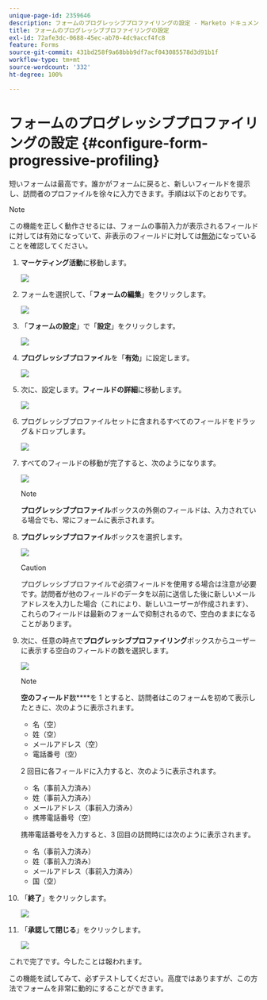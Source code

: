 ```yaml
---
unique-page-id: 2359646
description: フォームのプログレッシブプロファイリングの設定 - Marketo ドキュメント - 製品ドキュメント
title: フォームのプログレッシブプロファイリングの設定
exl-id: 72afe3dc-0688-45ec-ab70-4dc9accf4fc8
feature: Forms
source-git-commit: 431bd258f9a68bbb9df7acf043085578d3d91b1f
workflow-type: tm+mt
source-wordcount: '332'
ht-degree: 100%

---
```


# フォームのプログレッシブプロファイリングの設定 {#configure-form-progressive-profiling}

短いフォームは最高です。誰かがフォームに戻ると、新しいフィールドを提示し、訪問者のプロファイルを徐々に入力できます。手順は以下のとおりです。

>[!NOTE]
>
>この機能を正しく動作させるには、フォームの事前入力が表示されるフィールドに対しては有効になっていて、非表示のフィールドに対しては[無効](/help/marketo/product-docs/demand-generation/forms/form-fields/disable-pre-fill-for-a-form-field.md)になっていることを確認してください。

1. **マーケティング活動**&#x200B;に移動します。

   ![](assets/ma-1.png)

1. フォームを選択して、「**フォームの編集**」をクリックします。

   ![](assets/image2014-9-15-12-3a31-3a20.png)

1. 「**フォームの設定**」で「**設定**」をクリックします。

   ![](assets/image2014-9-15-12-3a31-3a29.png)

1. **プログレッシブプロファイル**&#x200B;を「**有効**」に設定します。

   ![](assets/image2014-9-15-12-3a31-3a47.png)

1. 次に、設定します。**フィールドの詳細**&#x200B;に移動します。

   ![](assets/image2014-9-15-12-3a31-3a55.png)

1. プログレッシブプロファイルセットに含まれるすべてのフィールドをドラッグ＆ドロップします。

   ![](assets/image2014-9-15-12-3a32-3a3.png)

1. すべてのフィールドの移動が完了すると、次のようになります。

   ![](assets/image2014-9-15-12-3a32-3a12.png)

   >[!NOTE]
   >
   >**プログレッシブプロファイル**&#x200B;ボックスの外側のフィールドは、入力されている場合でも、常にフォームに表示されます。

1. **プログレッシブプロファイル**&#x200B;ボックスを選択します。

   ![](assets/image2014-9-15-12-3a32-3a19.png)

   >[!CAUTION]
   >
   >プログレッシブプロファイルで必須フィールドを使用する場合は注意が必要です。訪問者が他のフィールドのデータを以前に送信した後に新しいメールアドレスを入力した場合（これにより、新しいユーザーが作成されます）、これらのフィールドは最新のフォームで抑制されるので、空白のままになることがあります。

1. 次に、任意の時点で&#x200B;**プログレッシブプロファイリング**&#x200B;ボックスからユーザーに表示する空白のフィールドの数を選択します。

   ![](assets/image2014-9-15-12-3a32-3a26.png)

   >[!NOTE]
   >
   >**空****の****フィールド**&#x200B;数&#x200B;****&#x200B;を 1 とすると、訪問者はこのフォームを初めて表示したときに、次のように表示されます。
   >
   >* 名（空）
   >* 姓（空）
   >* メールアドレス（空）
   >* 電話番号（空）
   >
   >2 回目に各フィールドに入力すると、次のように表示されます。
   >
   >* 名（事前入力済み）
   >* 姓（事前入力済み）
   >* メールアドレス（事前入力済み）
   >* 携帯電話番号（空）
   >
   >携帯電話番号を入力すると、3 回目の訪問時には次のように表示されます。
   >
   >* 名（事前入力済み）
   >* 姓（事前入力済み）
   >* メールアドレス（事前入力済み）
   >* 国（空）

1. 「**終了**」をクリックします。

   ![](assets/image2014-9-15-12-3a33-3a35.png)

1. 「**承認して閉じる**」をクリックします。

   ![](assets/image2014-9-15-12-3a33-3a45.png)

これで完了です。今したことは報われます。

この機能を試してみて、必ずテストしてください。高度ではありますが、この方法でフォームを非常に動的にすることができます。
